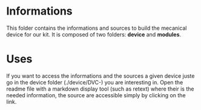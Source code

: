 # Informations

This folder contains the informations and sources to build the mecanical device for our kit. It is composed of two folders: **device** and **modules**. 

# Uses

If you want to access the informations and the sources a given device juste go in the device folder (./device/DVC-) you are interesting in. Open the readme file with a markdown display tool (such as retext) where their is the needed information, the source are accessible simply by clicking on the link.